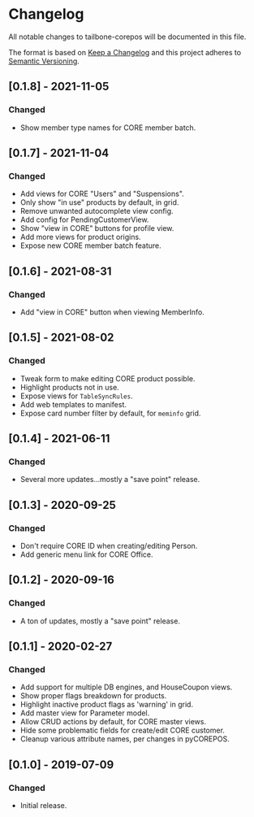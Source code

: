 
# Changelog
All notable changes to tailbone-corepos will be documented in this file.

The format is based on [Keep a Changelog](http://keepachangelog.com/en/1.0.0/)
and this project adheres to [Semantic Versioning](http://semver.org/spec/v2.0.0.html).

## [0.1.8] - 2021-11-05
### Changed
- Show member type names for CORE member batch.

## [0.1.7] - 2021-11-04
### Changed
- Add views for CORE "Users" and "Suspensions".
- Only show "in use" products by default, in grid.
- Remove unwanted autocomplete view config.
- Add config for PendingCustomerView.
- Show "view in CORE" buttons for profile view.
- Add more views for product origins.
- Expose new CORE member batch feature.

## [0.1.6] - 2021-08-31
### Changed
- Add "view in CORE" button when viewing MemberInfo.

## [0.1.5] - 2021-08-02
### Changed
- Tweak form to make editing CORE product possible.
- Highlight products not in use.
- Expose views for `TableSyncRules`.
- Add web templates to manifest.
- Expose card number filter by default, for `meminfo` grid.

## [0.1.4] - 2021-06-11
### Changed
- Several more updates...mostly a "save point" release.

## [0.1.3] - 2020-09-25
### Changed
- Don't require CORE ID when creating/editing Person.
- Add generic menu link for CORE Office.

## [0.1.2] - 2020-09-16
### Changed
- A ton of updates, mostly a "save point" release.

## [0.1.1] - 2020-02-27
### Changed
- Add support for multiple DB engines, and HouseCoupon views.
- Show proper flags breakdown for products.
- Highlight inactive product flags as 'warning' in grid.
- Add master view for Parameter model.
- Allow CRUD actions by default, for CORE master views.
- Hide some problematic fields for create/edit CORE customer.
- Cleanup various attribute names, per changes in pyCOREPOS.

## [0.1.0] - 2019-07-09
### Changed
- Initial release.
